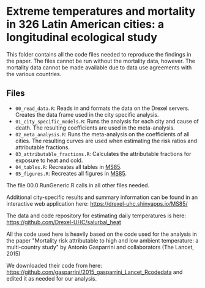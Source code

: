 # Extreme temperatures and mortality in 326 Latin American cities: a longitudinal ecological study

This folder contains all the code files needed to reproduce the findings in the paper. 
The files cannot be run without the mortality data, however. The mortality data cannot be made available 
due to data use agreements with the various countries.

## Files

- `00_read_data.R`: Reads in and formats the data on the Drexel servers. Creates the data frame used in the city specific analysis.
- `01_city_specific_models.R`: Runs the analysis for each city and cause of death. The resulting coefficients are used in the meta-analysis.
- `02_meta_analysis.R`: Runs the meta-analysis on the coefficients of all cities. The resulting curves are used when estimating the risk ratios and attributable fractions.
- `03_attributable_fractions.R`: Calculates the attributable fractions for exposure to heat and cold.
- `04_tables.R`: Recreates all tables in [MS85](https://doi.org/10.1038/s41591-022-01872-6).
- `05_figures.R`: Recreates all figures in [MS85](https://doi.org/10.1038/s41591-022-01872-6).

The file 00.0.RunGeneric.R calls in all other files needed.

Additional city-specific results and summary information can be found in an interactive web application here:
   https://drexel-uhc.shinyapps.io/MS85/
   
The data and code repository for estimating daily temperatures is here:
   https://github.com/Drexel-UHC/salurbal_heat

All the code used here is heavily based on the code used for the analysis in the paper
   "Mortality risk attributable to high and low ambient temperature:
     a multi-country study" by Antonio Gasparrini and collaborators (The Lancet, 2015)

We downloaded their code from here: 
   https://github.com/gasparrini/2015_gasparrini_Lancet_Rcodedata
and edited it as needed for our analysis.

